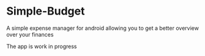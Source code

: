 # Simple-Budget
A simple expense manager for android allowing you to get a better overview over your finances

The app is work in progress
